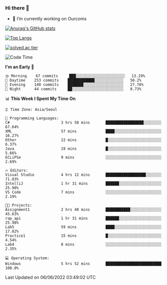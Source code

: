### Hi there 👋

- 🔭 I’m currently working on Ourcoms

<!--
**Rhange/Rhange** is a ✨ _special_ ✨ repository because its `README.md` (this file) appears on your GitHub profile.

Here are some ideas to get you started:

- 🌱 I’m currently learning ...
- 👯 I’m looking to collaborate on ...
- 🤔 I’m looking for help with ...
- 💬 Ask me about ...
- 📫 How to reach me: ...
- 😄 Pronouns: ...
- ⚡ Fun fact: ...
-->

[![Anurag's GitHub stats](https://github-readme-stats.vercel.app/api?username=rhange&show_icons=true&theme=gruvbox)](https://github.com/anuraghazra/github-readme-stats)

[![Top Langs](https://github-readme-stats.vercel.app/api/top-langs/?username=rhange&layout=compact&theme=gruvbox)](https://github.com/anuraghazra/github-readme-stats)

[![solved.ac tier](http://mazassumnida.wtf/api/generate_badge?boj=rhange0511)](https://solved.ac/rhange0511)

  <!--START_SECTION:waka-->
![Code Time](http://img.shields.io/badge/Code%20Time-471%20hrs%206%20mins-blue)

**I'm an Early 🐤** 

```text
🌞 Morning    67 commits     ███░░░░░░░░░░░░░░░░░░░░░░   13.29% 
🌆 Daytime    253 commits    ████████████░░░░░░░░░░░░░   50.2% 
🌃 Evening    140 commits    ███████░░░░░░░░░░░░░░░░░░   27.78% 
🌙 Night      44 commits     ██░░░░░░░░░░░░░░░░░░░░░░░   8.73%

```


📊 **This Week I Spent My Time On** 

```text
⌚︎ Time Zone: Asia/Seoul

💬 Programming Languages: 
C#                       3 hrs 58 mins       █████████████████░░░░░░░░   67.64% 
XML                      57 mins             ████░░░░░░░░░░░░░░░░░░░░░   16.27% 
Other                    22 mins             █░░░░░░░░░░░░░░░░░░░░░░░░   6.37% 
Java                     19 mins             █░░░░░░░░░░░░░░░░░░░░░░░░   5.66% 
ECLiPSe                  9 mins              ░░░░░░░░░░░░░░░░░░░░░░░░░   2.69%

🔥 Editors: 
Visual Studio            4 hrs 12 mins       ██████████████████░░░░░░░   71.83% 
IntelliJ                 1 hr 31 mins        ██████░░░░░░░░░░░░░░░░░░░   25.98% 
VS Code                  7 mins              ░░░░░░░░░░░░░░░░░░░░░░░░░   2.19%

🐱‍💻 Projects: 
Assignment1              2 hrs 40 mins       ███████████░░░░░░░░░░░░░░   45.63% 
rap_api                  1 hr 31 mins        ██████░░░░░░░░░░░░░░░░░░░   25.98% 
Lab5                     59 mins             ████░░░░░░░░░░░░░░░░░░░░░   17.02% 
Practice1                15 mins             █░░░░░░░░░░░░░░░░░░░░░░░░   4.54% 
Lab4                     8 mins              ░░░░░░░░░░░░░░░░░░░░░░░░░   2.35%

💻 Operating System: 
Windows                  5 hrs 52 mins       █████████████████████████   100.0%

```


 Last Updated on 06/06/2022 03:49:02 UTC
<!--END_SECTION:waka-->
